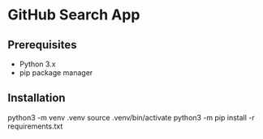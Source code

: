 # GitHub Search App

## Prerequisites
- Python 3.x
- pip package manager

## Installation
python3 -m venv .venv
source .venv/bin/activate
python3 -m pip install -r requirements.txt